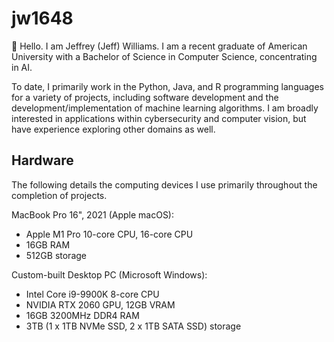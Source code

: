 # jw1648
👋 Hello. I am Jeffrey (Jeff) Williams.
I am a recent graduate of American University with a Bachelor of Science in Computer Science, concentrating in AI. 

To date, I primarily work in the Python, Java, and R programming languages for a variety of projects, including software development and the development/implementation of machine learning algorithms. I am broadly interested in applications within cybersecurity and computer vision, but have experience exploring other domains as well.

## Hardware
The following details the computing devices I use primarily throughout the completion of projects.

MacBook Pro 16", 2021 (Apple macOS):
- Apple M1 Pro 10-core CPU, 16-core CPU
- 16GB RAM
- 512GB storage

Custom-built Desktop PC (Microsoft Windows):
- Intel Core i9-9900K 8-core CPU
- NVIDIA RTX 2060 GPU, 12GB VRAM
- 16GB 3200MHz DDR4 RAM
- 3TB (1 x 1TB NVMe SSD, 2 x 1TB SATA SSD) storage
